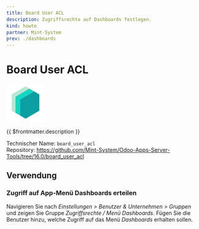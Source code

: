 ```yaml
---
title: Board User ACL
description: Zugriffsrechte auf Dashboards festlegen.
kind: howto
partner: Mint-System
prev: ./dashboards
---
```

# Board User ACL
![](attachments/icons_odoo_mint_system.png)

{{ $frontmatter.description }}

Technischer Name: `board_user_acl`\
Repository: <https://github.com/Mint-System/Odoo-Apps-Server-Tools/tree/16.0/board_user_acl>

## Verwendung

### Zugriff auf App-Menü Dashboards erteilen

Navigieren Sie nach *Einstellungen > Benutzer & Unternehmen > Gruppen* und zeigen Sie Gruppe *Zugriffsrechte / Menü Dashboards*. Fügen Sie die Benutzer hinzu, welche Zugriff auf das Menü *Dashboards* erhalten sollen.
